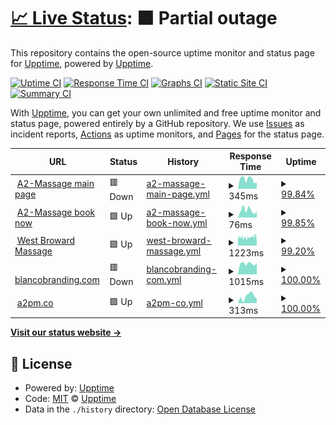 # [📈 Live Status](https://demo.upptime.js.org): <!--live status--> **🟧 Partial outage**

This repository contains the open-source uptime monitor and status page for [Upptime](https://upptime.js.org), powered by [Upptime](https://github.com/upptime/upptime).

[![Uptime CI](https://github.com/a2promassage/upptime/workflows/Uptime%20CI/badge.svg)](https://github.com/a2promassage/upptime/actions?query=workflow%3A%22Uptime+CI%22)
[![Response Time CI](https://github.com/a2promassage/upptime/workflows/Response%20Time%20CI/badge.svg)](https://github.com/a2promassage/upptime/actions?query=workflow%3A%22Response+Time+CI%22)
[![Graphs CI](https://github.com/a2promassage/upptime/workflows/Graphs%20CI/badge.svg)](https://github.com/a2promassage/upptime/actions?query=workflow%3A%22Graphs+CI%22)
[![Static Site CI](https://github.com/a2promassage/upptime/workflows/Static%20Site%20CI/badge.svg)](https://github.com/a2promassage/upptime/actions?query=workflow%3A%22Static+Site+CI%22)
[![Summary CI](https://github.com/a2promassage/upptime/workflows/Summary%20CI/badge.svg)](https://github.com/a2promassage/upptime/actions?query=workflow%3A%22Summary+CI%22)

With [Upptime](https://upptime.js.org), you can get your own unlimited and free uptime monitor and status page, powered entirely by a GitHub repository. We use [Issues](https://github.com/upptime/upptime/issues) as incident reports, [Actions](https://github.com/a2promassage/upptime/actions) as uptime monitors, and [Pages](https://demo.upptime.js.org) for the status page.

<!--start: status pages-->
<!-- This summary is generated by Upptime (https://github.com/upptime/upptime) -->
<!-- Do not edit this manually, your changes will be overwritten -->
<!-- prettier-ignore -->
| URL | Status | History | Response Time | Uptime |
| --- | ------ | ------- | ------------- | ------ |
| <img alt="" src="https://icons.duckduckgo.com/ip3/massagesannarbor.com.ico" height="13"> [A2-Massage main page](https://massagesannarbor.com/) | 🟥 Down | [a2-massage-main-page.yml](https://github.com/a2promassage/001-uptime/commits/HEAD/history/a2-massage-main-page.yml) | <details><summary><img alt="Response time graph" src="./graphs/a2-massage-main-page/response-time-week.png" height="20"> 345ms</summary><br><a href="https://a2promassage.github.io/001-uptime/history/a2-massage-main-page"><img alt="Response time 955" src="https://img.shields.io/endpoint?url=https%3A%2F%2Fraw.githubusercontent.com%2Fa2promassage%2F001-uptime%2FHEAD%2Fapi%2Fa2-massage-main-page%2Fresponse-time.json"></a><br><a href="https://a2promassage.github.io/001-uptime/history/a2-massage-main-page"><img alt="24-hour response time 214" src="https://img.shields.io/endpoint?url=https%3A%2F%2Fraw.githubusercontent.com%2Fa2promassage%2F001-uptime%2FHEAD%2Fapi%2Fa2-massage-main-page%2Fresponse-time-day.json"></a><br><a href="https://a2promassage.github.io/001-uptime/history/a2-massage-main-page"><img alt="7-day response time 345" src="https://img.shields.io/endpoint?url=https%3A%2F%2Fraw.githubusercontent.com%2Fa2promassage%2F001-uptime%2FHEAD%2Fapi%2Fa2-massage-main-page%2Fresponse-time-week.json"></a><br><a href="https://a2promassage.github.io/001-uptime/history/a2-massage-main-page"><img alt="30-day response time 825" src="https://img.shields.io/endpoint?url=https%3A%2F%2Fraw.githubusercontent.com%2Fa2promassage%2F001-uptime%2FHEAD%2Fapi%2Fa2-massage-main-page%2Fresponse-time-month.json"></a><br><a href="https://a2promassage.github.io/001-uptime/history/a2-massage-main-page"><img alt="1-year response time 955" src="https://img.shields.io/endpoint?url=https%3A%2F%2Fraw.githubusercontent.com%2Fa2promassage%2F001-uptime%2FHEAD%2Fapi%2Fa2-massage-main-page%2Fresponse-time-year.json"></a></details> | <details><summary><a href="https://a2promassage.github.io/001-uptime/history/a2-massage-main-page">99.84%</a></summary><a href="https://a2promassage.github.io/001-uptime/history/a2-massage-main-page"><img alt="All-time uptime 99.95%" src="https://img.shields.io/endpoint?url=https%3A%2F%2Fraw.githubusercontent.com%2Fa2promassage%2F001-uptime%2FHEAD%2Fapi%2Fa2-massage-main-page%2Fuptime.json"></a><br><a href="https://a2promassage.github.io/001-uptime/history/a2-massage-main-page"><img alt="24-hour uptime 98.85%" src="https://img.shields.io/endpoint?url=https%3A%2F%2Fraw.githubusercontent.com%2Fa2promassage%2F001-uptime%2FHEAD%2Fapi%2Fa2-massage-main-page%2Fuptime-day.json"></a><br><a href="https://a2promassage.github.io/001-uptime/history/a2-massage-main-page"><img alt="7-day uptime 99.84%" src="https://img.shields.io/endpoint?url=https%3A%2F%2Fraw.githubusercontent.com%2Fa2promassage%2F001-uptime%2FHEAD%2Fapi%2Fa2-massage-main-page%2Fuptime-week.json"></a><br><a href="https://a2promassage.github.io/001-uptime/history/a2-massage-main-page"><img alt="30-day uptime 99.87%" src="https://img.shields.io/endpoint?url=https%3A%2F%2Fraw.githubusercontent.com%2Fa2promassage%2F001-uptime%2FHEAD%2Fapi%2Fa2-massage-main-page%2Fuptime-month.json"></a><br><a href="https://a2promassage.github.io/001-uptime/history/a2-massage-main-page"><img alt="1-year uptime 99.95%" src="https://img.shields.io/endpoint?url=https%3A%2F%2Fraw.githubusercontent.com%2Fa2promassage%2F001-uptime%2FHEAD%2Fapi%2Fa2-massage-main-page%2Fuptime-year.json"></a></details>
| <img alt="" src="https://icons.duckduckgo.com/ip3/massagesannarbor.com.ico" height="13"> [A2-Massage book now](https://massagesannarbor.com/book-now/) | 🟩 Up | [a2-massage-book-now.yml](https://github.com/a2promassage/001-uptime/commits/HEAD/history/a2-massage-book-now.yml) | <details><summary><img alt="Response time graph" src="./graphs/a2-massage-book-now/response-time-week.png" height="20"> 76ms</summary><br><a href="https://a2promassage.github.io/001-uptime/history/a2-massage-book-now"><img alt="Response time 569" src="https://img.shields.io/endpoint?url=https%3A%2F%2Fraw.githubusercontent.com%2Fa2promassage%2F001-uptime%2FHEAD%2Fapi%2Fa2-massage-book-now%2Fresponse-time.json"></a><br><a href="https://a2promassage.github.io/001-uptime/history/a2-massage-book-now"><img alt="24-hour response time 57" src="https://img.shields.io/endpoint?url=https%3A%2F%2Fraw.githubusercontent.com%2Fa2promassage%2F001-uptime%2FHEAD%2Fapi%2Fa2-massage-book-now%2Fresponse-time-day.json"></a><br><a href="https://a2promassage.github.io/001-uptime/history/a2-massage-book-now"><img alt="7-day response time 76" src="https://img.shields.io/endpoint?url=https%3A%2F%2Fraw.githubusercontent.com%2Fa2promassage%2F001-uptime%2FHEAD%2Fapi%2Fa2-massage-book-now%2Fresponse-time-week.json"></a><br><a href="https://a2promassage.github.io/001-uptime/history/a2-massage-book-now"><img alt="30-day response time 59" src="https://img.shields.io/endpoint?url=https%3A%2F%2Fraw.githubusercontent.com%2Fa2promassage%2F001-uptime%2FHEAD%2Fapi%2Fa2-massage-book-now%2Fresponse-time-month.json"></a><br><a href="https://a2promassage.github.io/001-uptime/history/a2-massage-book-now"><img alt="1-year response time 569" src="https://img.shields.io/endpoint?url=https%3A%2F%2Fraw.githubusercontent.com%2Fa2promassage%2F001-uptime%2FHEAD%2Fapi%2Fa2-massage-book-now%2Fresponse-time-year.json"></a></details> | <details><summary><a href="https://a2promassage.github.io/001-uptime/history/a2-massage-book-now">99.85%</a></summary><a href="https://a2promassage.github.io/001-uptime/history/a2-massage-book-now"><img alt="All-time uptime 99.92%" src="https://img.shields.io/endpoint?url=https%3A%2F%2Fraw.githubusercontent.com%2Fa2promassage%2F001-uptime%2FHEAD%2Fapi%2Fa2-massage-book-now%2Fuptime.json"></a><br><a href="https://a2promassage.github.io/001-uptime/history/a2-massage-book-now"><img alt="24-hour uptime 98.94%" src="https://img.shields.io/endpoint?url=https%3A%2F%2Fraw.githubusercontent.com%2Fa2promassage%2F001-uptime%2FHEAD%2Fapi%2Fa2-massage-book-now%2Fuptime-day.json"></a><br><a href="https://a2promassage.github.io/001-uptime/history/a2-massage-book-now"><img alt="7-day uptime 99.85%" src="https://img.shields.io/endpoint?url=https%3A%2F%2Fraw.githubusercontent.com%2Fa2promassage%2F001-uptime%2FHEAD%2Fapi%2Fa2-massage-book-now%2Fuptime-week.json"></a><br><a href="https://a2promassage.github.io/001-uptime/history/a2-massage-book-now"><img alt="30-day uptime 99.85%" src="https://img.shields.io/endpoint?url=https%3A%2F%2Fraw.githubusercontent.com%2Fa2promassage%2F001-uptime%2FHEAD%2Fapi%2Fa2-massage-book-now%2Fuptime-month.json"></a><br><a href="https://a2promassage.github.io/001-uptime/history/a2-massage-book-now"><img alt="1-year uptime 99.92%" src="https://img.shields.io/endpoint?url=https%3A%2F%2Fraw.githubusercontent.com%2Fa2promassage%2F001-uptime%2FHEAD%2Fapi%2Fa2-massage-book-now%2Fuptime-year.json"></a></details>
| <img alt="" src="https://icons.duckduckgo.com/ip3/westbrowardtherapeuticmassage.com.ico" height="13"> [West Broward Massage](https://westbrowardtherapeuticmassage.com/) | 🟩 Up | [west-broward-massage.yml](https://github.com/a2promassage/001-uptime/commits/HEAD/history/west-broward-massage.yml) | <details><summary><img alt="Response time graph" src="./graphs/west-broward-massage/response-time-week.png" height="20"> 1223ms</summary><br><a href="https://a2promassage.github.io/001-uptime/history/west-broward-massage"><img alt="Response time 551" src="https://img.shields.io/endpoint?url=https%3A%2F%2Fraw.githubusercontent.com%2Fa2promassage%2F001-uptime%2FHEAD%2Fapi%2Fwest-broward-massage%2Fresponse-time.json"></a><br><a href="https://a2promassage.github.io/001-uptime/history/west-broward-massage"><img alt="24-hour response time 974" src="https://img.shields.io/endpoint?url=https%3A%2F%2Fraw.githubusercontent.com%2Fa2promassage%2F001-uptime%2FHEAD%2Fapi%2Fwest-broward-massage%2Fresponse-time-day.json"></a><br><a href="https://a2promassage.github.io/001-uptime/history/west-broward-massage"><img alt="7-day response time 1223" src="https://img.shields.io/endpoint?url=https%3A%2F%2Fraw.githubusercontent.com%2Fa2promassage%2F001-uptime%2FHEAD%2Fapi%2Fwest-broward-massage%2Fresponse-time-week.json"></a><br><a href="https://a2promassage.github.io/001-uptime/history/west-broward-massage"><img alt="30-day response time 1226" src="https://img.shields.io/endpoint?url=https%3A%2F%2Fraw.githubusercontent.com%2Fa2promassage%2F001-uptime%2FHEAD%2Fapi%2Fwest-broward-massage%2Fresponse-time-month.json"></a><br><a href="https://a2promassage.github.io/001-uptime/history/west-broward-massage"><img alt="1-year response time 551" src="https://img.shields.io/endpoint?url=https%3A%2F%2Fraw.githubusercontent.com%2Fa2promassage%2F001-uptime%2FHEAD%2Fapi%2Fwest-broward-massage%2Fresponse-time-year.json"></a></details> | <details><summary><a href="https://a2promassage.github.io/001-uptime/history/west-broward-massage">99.20%</a></summary><a href="https://a2promassage.github.io/001-uptime/history/west-broward-massage"><img alt="All-time uptime 65.66%" src="https://img.shields.io/endpoint?url=https%3A%2F%2Fraw.githubusercontent.com%2Fa2promassage%2F001-uptime%2FHEAD%2Fapi%2Fwest-broward-massage%2Fuptime.json"></a><br><a href="https://a2promassage.github.io/001-uptime/history/west-broward-massage"><img alt="24-hour uptime 100.00%" src="https://img.shields.io/endpoint?url=https%3A%2F%2Fraw.githubusercontent.com%2Fa2promassage%2F001-uptime%2FHEAD%2Fapi%2Fwest-broward-massage%2Fuptime-day.json"></a><br><a href="https://a2promassage.github.io/001-uptime/history/west-broward-massage"><img alt="7-day uptime 99.20%" src="https://img.shields.io/endpoint?url=https%3A%2F%2Fraw.githubusercontent.com%2Fa2promassage%2F001-uptime%2FHEAD%2Fapi%2Fwest-broward-massage%2Fuptime-week.json"></a><br><a href="https://a2promassage.github.io/001-uptime/history/west-broward-massage"><img alt="30-day uptime 25.80%" src="https://img.shields.io/endpoint?url=https%3A%2F%2Fraw.githubusercontent.com%2Fa2promassage%2F001-uptime%2FHEAD%2Fapi%2Fwest-broward-massage%2Fuptime-month.json"></a><br><a href="https://a2promassage.github.io/001-uptime/history/west-broward-massage"><img alt="1-year uptime 65.66%" src="https://img.shields.io/endpoint?url=https%3A%2F%2Fraw.githubusercontent.com%2Fa2promassage%2F001-uptime%2FHEAD%2Fapi%2Fwest-broward-massage%2Fuptime-year.json"></a></details>
| <img alt="" src="https://icons.duckduckgo.com/ip3/www.blancobranding.com.ico" height="13"> [blancobranding.com](https://www.blancobranding.com/) | 🟥 Down | [blancobranding-com.yml](https://github.com/a2promassage/001-uptime/commits/HEAD/history/blancobranding-com.yml) | <details><summary><img alt="Response time graph" src="./graphs/blancobranding-com/response-time-week.png" height="20"> 1015ms</summary><br><a href="https://a2promassage.github.io/001-uptime/history/blancobranding-com"><img alt="Response time 2230" src="https://img.shields.io/endpoint?url=https%3A%2F%2Fraw.githubusercontent.com%2Fa2promassage%2F001-uptime%2FHEAD%2Fapi%2Fblancobranding-com%2Fresponse-time.json"></a><br><a href="https://a2promassage.github.io/001-uptime/history/blancobranding-com"><img alt="24-hour response time 1015" src="https://img.shields.io/endpoint?url=https%3A%2F%2Fraw.githubusercontent.com%2Fa2promassage%2F001-uptime%2FHEAD%2Fapi%2Fblancobranding-com%2Fresponse-time-day.json"></a><br><a href="https://a2promassage.github.io/001-uptime/history/blancobranding-com"><img alt="7-day response time 1015" src="https://img.shields.io/endpoint?url=https%3A%2F%2Fraw.githubusercontent.com%2Fa2promassage%2F001-uptime%2FHEAD%2Fapi%2Fblancobranding-com%2Fresponse-time-week.json"></a><br><a href="https://a2promassage.github.io/001-uptime/history/blancobranding-com"><img alt="30-day response time 1570" src="https://img.shields.io/endpoint?url=https%3A%2F%2Fraw.githubusercontent.com%2Fa2promassage%2F001-uptime%2FHEAD%2Fapi%2Fblancobranding-com%2Fresponse-time-month.json"></a><br><a href="https://a2promassage.github.io/001-uptime/history/blancobranding-com"><img alt="1-year response time 2230" src="https://img.shields.io/endpoint?url=https%3A%2F%2Fraw.githubusercontent.com%2Fa2promassage%2F001-uptime%2FHEAD%2Fapi%2Fblancobranding-com%2Fresponse-time-year.json"></a></details> | <details><summary><a href="https://a2promassage.github.io/001-uptime/history/blancobranding-com">100.00%</a></summary><a href="https://a2promassage.github.io/001-uptime/history/blancobranding-com"><img alt="All-time uptime 99.98%" src="https://img.shields.io/endpoint?url=https%3A%2F%2Fraw.githubusercontent.com%2Fa2promassage%2F001-uptime%2FHEAD%2Fapi%2Fblancobranding-com%2Fuptime.json"></a><br><a href="https://a2promassage.github.io/001-uptime/history/blancobranding-com"><img alt="24-hour uptime 99.99%" src="https://img.shields.io/endpoint?url=https%3A%2F%2Fraw.githubusercontent.com%2Fa2promassage%2F001-uptime%2FHEAD%2Fapi%2Fblancobranding-com%2Fuptime-day.json"></a><br><a href="https://a2promassage.github.io/001-uptime/history/blancobranding-com"><img alt="7-day uptime 100.00%" src="https://img.shields.io/endpoint?url=https%3A%2F%2Fraw.githubusercontent.com%2Fa2promassage%2F001-uptime%2FHEAD%2Fapi%2Fblancobranding-com%2Fuptime-week.json"></a><br><a href="https://a2promassage.github.io/001-uptime/history/blancobranding-com"><img alt="30-day uptime 99.92%" src="https://img.shields.io/endpoint?url=https%3A%2F%2Fraw.githubusercontent.com%2Fa2promassage%2F001-uptime%2FHEAD%2Fapi%2Fblancobranding-com%2Fuptime-month.json"></a><br><a href="https://a2promassage.github.io/001-uptime/history/blancobranding-com"><img alt="1-year uptime 99.98%" src="https://img.shields.io/endpoint?url=https%3A%2F%2Fraw.githubusercontent.com%2Fa2promassage%2F001-uptime%2FHEAD%2Fapi%2Fblancobranding-com%2Fuptime-year.json"></a></details>
| <img alt="" src="https://icons.duckduckgo.com/ip3/www.a2pm.co.ico" height="13"> [a2pm.co](https://www.a2pm.co/) | 🟩 Up | [a2pm-co.yml](https://github.com/a2promassage/001-uptime/commits/HEAD/history/a2pm-co.yml) | <details><summary><img alt="Response time graph" src="./graphs/a2pm-co/response-time-week.png" height="20"> 313ms</summary><br><a href="https://a2promassage.github.io/001-uptime/history/a2pm-co"><img alt="Response time 392" src="https://img.shields.io/endpoint?url=https%3A%2F%2Fraw.githubusercontent.com%2Fa2promassage%2F001-uptime%2FHEAD%2Fapi%2Fa2pm-co%2Fresponse-time.json"></a><br><a href="https://a2promassage.github.io/001-uptime/history/a2pm-co"><img alt="24-hour response time 184" src="https://img.shields.io/endpoint?url=https%3A%2F%2Fraw.githubusercontent.com%2Fa2promassage%2F001-uptime%2FHEAD%2Fapi%2Fa2pm-co%2Fresponse-time-day.json"></a><br><a href="https://a2promassage.github.io/001-uptime/history/a2pm-co"><img alt="7-day response time 313" src="https://img.shields.io/endpoint?url=https%3A%2F%2Fraw.githubusercontent.com%2Fa2promassage%2F001-uptime%2FHEAD%2Fapi%2Fa2pm-co%2Fresponse-time-week.json"></a><br><a href="https://a2promassage.github.io/001-uptime/history/a2pm-co"><img alt="30-day response time 328" src="https://img.shields.io/endpoint?url=https%3A%2F%2Fraw.githubusercontent.com%2Fa2promassage%2F001-uptime%2FHEAD%2Fapi%2Fa2pm-co%2Fresponse-time-month.json"></a><br><a href="https://a2promassage.github.io/001-uptime/history/a2pm-co"><img alt="1-year response time 392" src="https://img.shields.io/endpoint?url=https%3A%2F%2Fraw.githubusercontent.com%2Fa2promassage%2F001-uptime%2FHEAD%2Fapi%2Fa2pm-co%2Fresponse-time-year.json"></a></details> | <details><summary><a href="https://a2promassage.github.io/001-uptime/history/a2pm-co">100.00%</a></summary><a href="https://a2promassage.github.io/001-uptime/history/a2pm-co"><img alt="All-time uptime 99.99%" src="https://img.shields.io/endpoint?url=https%3A%2F%2Fraw.githubusercontent.com%2Fa2promassage%2F001-uptime%2FHEAD%2Fapi%2Fa2pm-co%2Fuptime.json"></a><br><a href="https://a2promassage.github.io/001-uptime/history/a2pm-co"><img alt="24-hour uptime 100.00%" src="https://img.shields.io/endpoint?url=https%3A%2F%2Fraw.githubusercontent.com%2Fa2promassage%2F001-uptime%2FHEAD%2Fapi%2Fa2pm-co%2Fuptime-day.json"></a><br><a href="https://a2promassage.github.io/001-uptime/history/a2pm-co"><img alt="7-day uptime 100.00%" src="https://img.shields.io/endpoint?url=https%3A%2F%2Fraw.githubusercontent.com%2Fa2promassage%2F001-uptime%2FHEAD%2Fapi%2Fa2pm-co%2Fuptime-week.json"></a><br><a href="https://a2promassage.github.io/001-uptime/history/a2pm-co"><img alt="30-day uptime 100.00%" src="https://img.shields.io/endpoint?url=https%3A%2F%2Fraw.githubusercontent.com%2Fa2promassage%2F001-uptime%2FHEAD%2Fapi%2Fa2pm-co%2Fuptime-month.json"></a><br><a href="https://a2promassage.github.io/001-uptime/history/a2pm-co"><img alt="1-year uptime 99.99%" src="https://img.shields.io/endpoint?url=https%3A%2F%2Fraw.githubusercontent.com%2Fa2promassage%2F001-uptime%2FHEAD%2Fapi%2Fa2pm-co%2Fuptime-year.json"></a></details>

<!--end: status pages-->

[**Visit our status website →**](https://demo.upptime.js.org)

## 📄 License

- Powered by: [Upptime](https://github.com/upptime/upptime)
- Code: [MIT](./LICENSE) © [Upptime](https://upptime.js.org)
- Data in the `./history` directory: [Open Database License](https://opendatacommons.org/licenses/odbl/1-0/)
